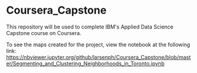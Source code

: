 # Coursera_Capstone
This repository will be used to complete IBM's Applied Data Science Capstone course on Coursera.

To see the maps created for the project, view the notebook at the following link: https://nbviewer.jupyter.org/github/larsenph/Coursera_Capstone/blob/master/Segmenting_and_Clustering_Neighborhoods_in_Toronto.ipynb
